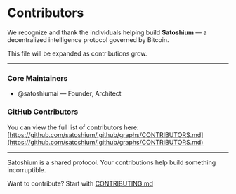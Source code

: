 # Contributors

We recognize and thank the individuals helping build **Satoshium** — a decentralized intelligence protocol governed by Bitcoin.

This file will be expanded as contributions grow.

---

### Core Maintainers

* @satoshiumai — Founder, Architect

### GitHub Contributors

You can view the full list of contributors here:
[https://github.com/satoshium/.github/graphs/CONTRIBUTORS.md](https://github.com/satoshium/.github/graphs/CONTRIBUTORS.md)

---

Satoshium is a shared protocol. Your contributions help build something incorruptible.

Want to contribute? Start with [CONTRIBUTING.md](./CONTRIBUTING.md)
